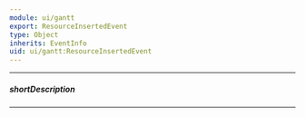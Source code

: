 ```yaml
---
module: ui/gantt
export: ResourceInsertedEvent
type: Object
inherits: EventInfo
uid: ui/gantt:ResourceInsertedEvent
---
```

---
##### shortDescription
<!-- Description goes here -->

---
<!-- Description goes here -->